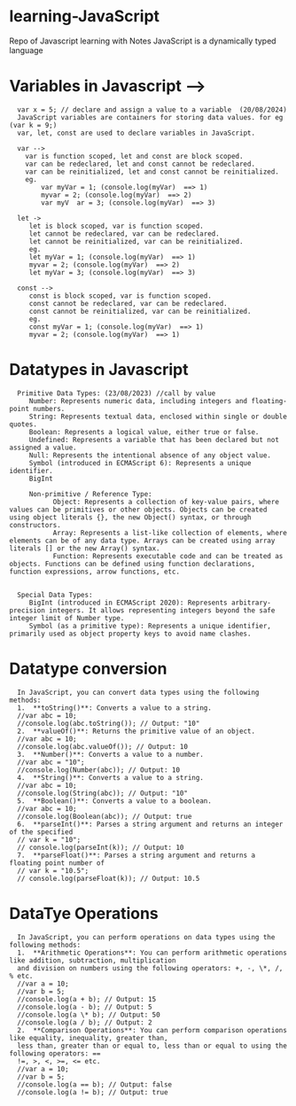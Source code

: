 # learning-JavaScript
   Repo of Javascript learning with Notes
   JavaScript is a dynamically typed language

   # Variables in Javascript  -->   
      var x = 5; // declare and assign a value to a variable  (20/08/2024)
      JavaScript variables are containers for storing data values. for eg (var k = 9;)
      var, let, const are used to declare variables in JavaScript.
      
      var -->
        var is function scoped, let and const are block scoped.
        var can be redeclared, let and const cannot be redeclared.
        var can be reinitialized, let and const cannot be reinitialized.
        eg.
            var myVar = 1; (console.log(myVar)  ==> 1)
            myvar = 2; (console.log(myVar)  ==> 2)
            var myV  ar = 3; (console.log(myVar)  ==> 3)

      let ->
         let is block scoped, var is function scoped.
         let cannot be redeclared, var can be redeclared.
         let cannot be reinitialized, var can be reinitialized.
         eg.
         let myVar = 1; (console.log(myVar)  ==> 1)
         myvar = 2; (console.log(myVar)  ==> 2)
         let myVar = 3; (console.log(myVar)  ==> 3)

      const -->
         const is block scoped, var is function scoped.
         const cannot be redeclared, var can be redeclared.
         const cannot be reinitialized, var can be reinitialized.
         eg.
         const myVar = 1; (console.log(myVar)  ==> 1)
         myvar = 2; (console.log(myVar)  ==> 1)



   # Datatypes in Javascript
      Primitive Data Types: (23/08/2023) //call by value
         Number: Represents numeric data, including integers and floating-point numbers.
         String: Represents textual data, enclosed within single or double quotes.
         Boolean: Represents a logical value, either true or false.
         Undefined: Represents a variable that has been declared but not assigned a value.
         Null: Represents the intentional absence of any object value.
         Symbol (introduced in ECMAScript 6): Represents a unique identifier.
         BigInt

         Non-primitive / Reference Type:
               Object: Represents a collection of key-value pairs, where values can be primitives or other objects. Objects can be created using object literals {}, the new Object() syntax, or through constructors.
               Array: Represents a list-like collection of elements, where elements can be of any data type. Arrays can be created using array literals [] or the new Array() syntax.
               Function: Represents executable code and can be treated as objects. Functions can be defined using function declarations, function expressions, arrow functions, etc.


      Special Data Types:
         BigInt (introduced in ECMAScript 2020): Represents arbitrary-precision integers. It allows representing integers beyond the safe integer limit of Number type.
         Symbol (as a primitive type): Represents a unique identifier, primarily used as object property keys to avoid name clashes.


   # Datatype conversion
      In JavaScript, you can convert data types using the following methods:
      1.  **toString()**: Converts a value to a string. 
      //var abc = 10;
      //console.log(abc.toString()); // Output: "10"
      2.  **valueOf()**: Returns the primitive value of an object.
      //var abc = 10;
      //console.log(abc.valueOf()); // Output: 10
      3.  **Number()**: Converts a value to a number.
      //var abc = "10";
      //console.log(Number(abc)); // Output: 10
      4.  **String()**: Converts a value to a string.
      //var abc = 10;
      //console.log(String(abc)); // Output: "10"
      5.  **Boolean()**: Converts a value to a boolean.
      //var abc = 10;
      //console.log(Boolean(abc)); // Output: true
      6.  **parseInt()**: Parses a string argument and returns an integer of the specified
      // var k = "10";
      // console.log(parseInt(k)); // Output: 10
      7.  **parseFloat()**: Parses a string argument and returns a floating point number of
      // var k = "10.5";
      // console.log(parseFloat(k)); // Output: 10.5

   # DataTye Operations
      In JavaScript, you can perform operations on data types using the following methods:
      1.  **Arithmetic Operations**: You can perform arithmetic operations like addition, subtraction, multiplication
      and division on numbers using the following operators: +, -, \*, /, % etc.
      //var a = 10;
      //var b = 5;
      //console.log(a + b); // Output: 15
      //console.log(a - b); // Output: 5
      //console.log(a \* b); // Output: 50
      //console.log(a / b); // Output: 2
      2.  **Comparison Operations**: You can perform comparison operations like equality, inequality, greater than,
      less than, greater than or equal to, less than or equal to using the following operators: ==
      !=, >, <, >=, <= etc.
      //var a = 10;
      //var b = 5;
      //console.log(a == b); // Output: false
      //console.log(a != b); // Output: true


